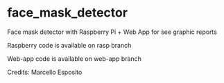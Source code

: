 # face_mask_detector
Face mask detector with Raspberry Pi + Web App for see graphic reports

Raspberry code is available on rasp branch

Web-app code is available on web-app branch


Credits: Marcello Esposito
